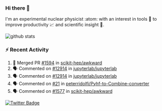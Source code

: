 ### Hi there 👋 

I'm an experimental nuclear physicist :atom: with an interest in tools :wrench: to improve productivity :chart_with_upwards_trend: and scientific insight :telescope:.

![github stats](https://github-readme-stats.vercel.app/api?username=agoose77&show_icons=true&hide_rank=true&hide_title=true&bg_color=30,e76445,904e95&text_color=efe3ec&icon_color=efe3ec)
<!--
**agoose77/agoose77** is a ✨ _special_ ✨ repository because its `README.md` (this file) appears on your GitHub profile.

Here are some ideas to get you started:

- 🔭 I’m currently working on ...
- 🌱 I’m currently learning ...
- 👯 I’m looking to collaborate on ...
- 🤔 I’m looking for help with ...
- 💬 Ask me about ...
- 📫 How to reach me: ...
- 😄 Pronouns: ...
- ⚡ Fun fact: ...
-->

### :zap: Recent Activity
<!--START_SECTION:activity-->
1. 🎉 Merged PR [#1594](https://github.com/scikit-hep/awkward/pull/1594) in [scikit-hep/awkward](https://github.com/scikit-hep/awkward)
2. 🗣 Commented on [#12914](https://github.com/jupyterlab/jupyterlab/issues/12914) in [jupyterlab/jupyterlab](https://github.com/jupyterlab/jupyterlab)
3. 🗣 Commented on [#12914](https://github.com/jupyterlab/jupyterlab/issues/12914) in [jupyterlab/jupyterlab](https://github.com/jupyterlab/jupyterlab)
4. 🗣 Commented on [#21](https://github.com/peterridolfi/Pyhf-to-Combine-converter/issues/21) in [peterridolfi/Pyhf-to-Combine-converter](https://github.com/peterridolfi/Pyhf-to-Combine-converter)
5. 🗣 Commented on [#1577](https://github.com/scikit-hep/awkward/issues/1577) in [scikit-hep/awkward](https://github.com/scikit-hep/awkward)
<!--END_SECTION:activity-->


[![Twitter Badge](https://img.shields.io/twitter/follow/agoose77?style=flat-square&logo=Twitter&logoColor=white&color=cornflowerblue)](https://twitter.com/agoose77)
